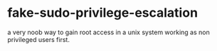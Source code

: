 # fake-sudo-privilege-escalation
a very noob way to gain root access in a unix system working as non privileged users first.
